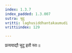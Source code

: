 ```yaml
---
index: 1.3.7
index_padded: 1.3.007
sutra: चुटू
vritti: laghusiddhantakaumudi
vrittiindex: 129

---
```

प्रत्ययाद्यौ चुटू इतौ स्तः॥